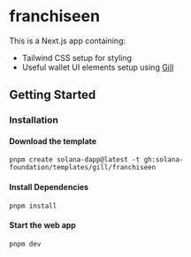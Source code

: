 # franchiseen

This is a Next.js app containing:

- Tailwind CSS setup for styling
- Useful wallet UI elements setup using [Gill](https://gill.site/)

## Getting Started

### Installation

#### Download the template

```shell
pnpm create solana-dapp@latest -t gh:solana-foundation/templates/gill/franchiseen
```

#### Install Dependencies

```shell
pnpm install
```

#### Start the web app

```shell
pnpm dev
```
